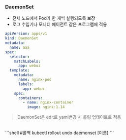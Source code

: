 
### DaemonSet

- 전체 노드에서 Pod가 한 개씩 실행되도록 보장
- 로그 수입기나 모니터 에이전트 같은 프로그램에 적용

```yaml
apiVersion: apps/v1
kind: DaemonSet
metadata:
  name: aaa
spec:
  selector:
    matchLabels:
      app: webui
  template:
    metadata:
      name: nginx-pod
      labels:
        app: webui
    spec:
      containers:
        - name: nginx-container
          image: nginx:1.14
```

>DaemonSet은 edit로 yaml변경 시 롤링 업데이트로 적용
<br>
```shell
#롤백
kubectl rollout undo daemonset [이름] 
```